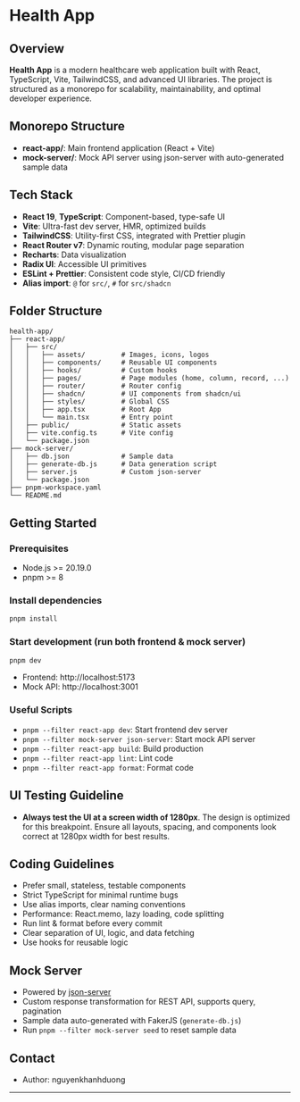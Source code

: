 # Health App

## Overview

**Health App** is a modern healthcare web application built with React, TypeScript, Vite, TailwindCSS, and advanced UI libraries. The project is structured as a monorepo for scalability, maintainability, and optimal developer experience.

## Monorepo Structure

- **react-app/**: Main frontend application (React + Vite)
- **mock-server/**: Mock API server using json-server with auto-generated sample data

## Tech Stack

- **React 19**, **TypeScript**: Component-based, type-safe UI
- **Vite**: Ultra-fast dev server, HMR, optimized builds
- **TailwindCSS**: Utility-first CSS, integrated with Prettier plugin
- **React Router v7**: Dynamic routing, modular page separation
- **Recharts**: Data visualization
- **Radix UI**: Accessible UI primitives
- **ESLint + Prettier**: Consistent code style, CI/CD friendly
- **Alias import**: `@` for `src/`, `#` for `src/shadcn`

## Folder Structure

```
health-app/
├── react-app/
│   ├── src/
│   │   ├── assets/         # Images, icons, logos
│   │   ├── components/     # Reusable UI components
│   │   ├── hooks/          # Custom hooks
│   │   ├── pages/          # Page modules (home, column, record, ...)
│   │   ├── router/         # Router config
│   │   ├── shadcn/         # UI components from shadcn/ui
│   │   ├── styles/         # Global CSS
│   │   ├── app.tsx         # Root App
│   │   └── main.tsx        # Entry point
│   ├── public/             # Static assets
│   ├── vite.config.ts      # Vite config
│   └── package.json
├── mock-server/
│   ├── db.json             # Sample data
│   ├── generate-db.js      # Data generation script
│   ├── server.js           # Custom json-server
│   └── package.json
├── pnpm-workspace.yaml
└── README.md
```

## Getting Started

### Prerequisites

- Node.js >= 20.19.0
- pnpm >= 8

### Install dependencies

```bash
pnpm install
```

### Start development (run both frontend & mock server)

```bash
pnpm dev
```

- Frontend: http://localhost:5173
- Mock API: http://localhost:3001

### Useful Scripts

- `pnpm --filter react-app dev`: Start frontend dev server
- `pnpm --filter mock-server json-server`: Start mock API server
- `pnpm --filter react-app build`: Build production
- `pnpm --filter react-app lint`: Lint code
- `pnpm --filter react-app format`: Format code


## UI Testing Guideline

- **Always test the UI at a screen width of 1280px**. The design is optimized for this breakpoint. Ensure all layouts, spacing, and components look correct at 1280px width for best results.

## Coding Guidelines

- Prefer small, stateless, testable components
- Strict TypeScript for minimal runtime bugs
- Use alias imports, clear naming conventions
- Performance: React.memo, lazy loading, code splitting
- Run lint & format before every commit
- Clear separation of UI, logic, and data fetching
- Use hooks for reusable logic

## Mock Server

- Powered by [json-server](https://github.com/typicode/json-server)
- Custom response transformation for REST API, supports query, pagination
- Sample data auto-generated with FakerJS (`generate-db.js`)
- Run `pnpm --filter mock-server seed` to reset sample data

## Contact

- Author: nguyenkhanhduong

---
